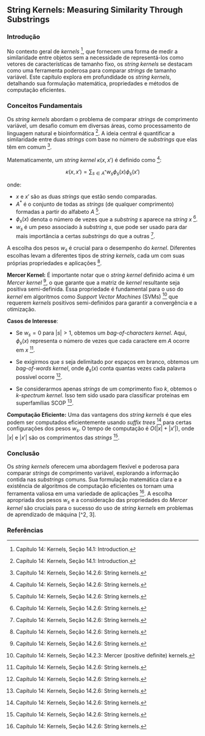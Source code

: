 ## String Kernels: Measuring Similarity Through Substrings

### Introdução

No contexto geral de *kernels* [^1], que fornecem uma forma de medir a similaridade entre objetos sem a necessidade de representá-los como vetores de características de tamanho fixo, os *string kernels* se destacam como uma ferramenta poderosa para comparar *strings* de tamanho variável. Este capítulo explora em profundidade os *string kernels*, detalhando sua formulação matemática, propriedades e métodos de computação eficientes.

### Conceitos Fundamentais

Os *string kernels* abordam o problema de comparar *strings* de comprimento variável, um desafio comum em diversas áreas, como processamento de linguagem natural e bioinformática [^1]. A ideia central é quantificar a similaridade entre duas *strings* com base no número de *substrings* que elas têm em comum [^2].

Matematicamente, um *string kernel*  $\kappa(x, x')$ é definido como [^2]:

$$ \kappa(x, x') = \sum_{s \in A^*} w_s \phi_s(x) \phi_s(x') $$

onde:

*   $x$ e $x'$ são as duas *strings* que estão sendo comparadas.
*   $A^*$ é o conjunto de todas as *strings* (de qualquer comprimento) formadas a partir do alfabeto $A$ [^2].
*   $\phi_s(x)$ denota o número de vezes que a *substring* $s$ aparece na *string* $x$ [^2].
*   $w_s$ é um peso associado à *substring* $s$, que pode ser usado para dar mais importância a certas *substrings* do que a outras [^2].

A escolha dos pesos $w_s$ é crucial para o desempenho do *kernel*. Diferentes escolhas levam a diferentes tipos de *string kernels*, cada um com suas próprias propriedades e aplicações [^2].

**Mercer Kernel:** É importante notar que o *string kernel* definido acima é um *Mercer kernel* [^2], o que garante que a matriz de *kernel* resultante seja positiva semi-definida. Essa propriedade é fundamental para o uso do *kernel* em algoritmos como *Support Vector Machines* (SVMs) [^3] que requerem *kernels* positivos semi-definidos para garantir a convergência e a otimização.

**Casos de Interesse**:
* Se $w_s = 0$ para $|s| > 1$, obtemos um *bag-of-characters kernel*. Aqui, $\phi_s(x)$ representa o número de vezes que cada caractere em $A$ ocorre em $x$ [^2].

* Se exigirmos que $s$ seja delimitado por espaços em branco, obtemos um *bag-of-words kernel*, onde $\phi_s(x)$ conta quantas vezes cada palavra possível ocorre [^2].

* Se considerarmos apenas *strings* de um comprimento fixo $k$, obtemos o *k-spectrum kernel*. Isso tem sido usado para classificar proteínas em superfamílias SCOP [^2].

**Computação Eficiente:** Uma das vantagens dos *string kernels* é que eles podem ser computados eficientemente usando *suffix trees* [^2] para certas configurações dos pesos $w_s$. O tempo de computação é $O(|x| + |x'|)$, onde $|x|$ e $|x'|$ são os comprimentos das *strings* [^2].

### Conclusão

Os *string kernels* oferecem uma abordagem flexível e poderosa para comparar *strings* de comprimento variável, explorando a informação contida nas *substrings* comuns. Sua formulação matemática clara e a existência de algoritmos de computação eficientes os tornam uma ferramenta valiosa em uma variedade de aplicações [^2]. A escolha apropriada dos pesos $w_s$ e a consideração das propriedades do *Mercer kernel* são cruciais para o sucesso do uso de *string kernels* em problemas de aprendizado de máquina [^2, 3].

### Referências

[^1]: Capítulo 14: Kernels, Seção 14.1: Introduction.
[^2]: Capítulo 14: Kernels, Seção 14.2.6: String kernels.
[^3]: Capítulo 14: Kernels, Seção 14.2.3: Mercer (positive definite) kernels.
<!-- END -->